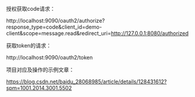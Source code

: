授权获取code请求：

http://localhost:9090/oauth2/authorize?response_type=code&client_id=demo-client&scope=message.read&redirect_uri=http://127.0.0.1:8080/authorized

获取token的请求：

http://localhost:9090/oauth2/token

项目对应及操作的示例文章：

https://blog.csdn.net/baidu_28068985/article/details/128431612?spm=1001.2014.3001.5502
